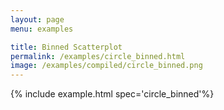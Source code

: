 ```yaml
---
layout: page
menu: examples

title: Binned Scatterplot
permalink: /examples/circle_binned.html
image: /examples/compiled/circle_binned.png
---
```




{% include example.html spec='circle_binned'%}

